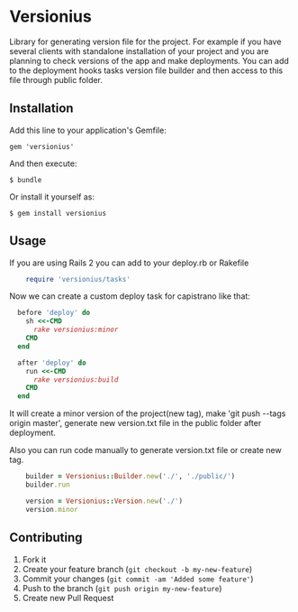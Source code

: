 # Versionius

Library for generating version file for the project. For example if you have
several clients with standalone installation of your project and you are
planning to check versions of the app and make deployments. You can add to the
deployment hooks tasks version file builder and then access to this file
through public folder.


## Installation

Add this line to your application's Gemfile:

    gem 'versionius'

And then execute:

    $ bundle

Or install it yourself as:

    $ gem install versionius

## Usage

If you are using Rails 2 you can add to your deploy.rb or Rakefile

```ruby
    require 'versionius/tasks'
```

Now we can create a custom deploy task for capistrano like that:

```ruby
  before 'deploy' do
    sh <<-CMD
      rake versionius:minor
    CMD
  end

  after 'deploy' do
    run <<-CMD
      rake versionius:build
    CMD
  end
```

It will create a minor version of the project(new tag), make 'git push --tags
origin master', generate new version.txt file in the public folder after
deployment.

Also you can run code manually to generate version.txt file or create new tag.

```ruby
    builder = Versionius::Builder.new('./', './public/')
    builder.run

    version = Versionius::Version.new('./')
    version.minor
```

## Contributing

1. Fork it
2. Create your feature branch (`git checkout -b my-new-feature`)
3. Commit your changes (`git commit -am 'Added some feature'`)
4. Push to the branch (`git push origin my-new-feature`)
5. Create new Pull Request

